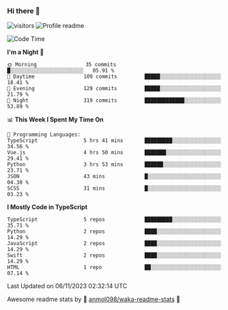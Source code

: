 ### Hi there 👋  
![visitors](https://visitor-badge.laobi.icu/badge?page_id=leverglowh) ![Profile readme](https://github.com/leverglowh/leverglowh/workflows/Profile%20readme/badge.svg?branch=master)

<!--START_SECTION:waka-->
![Code Time](http://img.shields.io/badge/Code%20Time-2%2C468%20hrs%2037%20mins-blue)

**I'm a Night 🦉** 

```text
🌞 Morning                35 commits          █░░░░░░░░░░░░░░░░░░░░░░░░   05.91 % 
🌆 Daytime                109 commits         █████░░░░░░░░░░░░░░░░░░░░   18.41 % 
🌃 Evening                129 commits         █████░░░░░░░░░░░░░░░░░░░░   21.79 % 
🌙 Night                  319 commits         █████████████░░░░░░░░░░░░   53.89 % 
```


📊 **This Week I Spent My Time On** 

```text
💬 Programming Languages: 
TypeScript               5 hrs 41 mins       █████████░░░░░░░░░░░░░░░░   34.56 % 
Vue.js                   4 hrs 50 mins       ███████░░░░░░░░░░░░░░░░░░   29.41 % 
Python                   3 hrs 53 mins       ██████░░░░░░░░░░░░░░░░░░░   23.71 % 
JSON                     43 mins             █░░░░░░░░░░░░░░░░░░░░░░░░   04.38 % 
SCSS                     31 mins             █░░░░░░░░░░░░░░░░░░░░░░░░   03.23 % 
```

**I Mostly Code in TypeScript** 

```text
TypeScript               5 repos             █████████░░░░░░░░░░░░░░░░   35.71 % 
Python                   2 repos             ████░░░░░░░░░░░░░░░░░░░░░   14.29 % 
JavaScript               2 repos             ████░░░░░░░░░░░░░░░░░░░░░   14.29 % 
Swift                    2 repos             ████░░░░░░░░░░░░░░░░░░░░░   14.29 % 
HTML                     1 repo              ██░░░░░░░░░░░░░░░░░░░░░░░   07.14 % 
```




 Last Updated on 06/11/2023 02:32:14 UTC
<!--END_SECTION:waka-->


Awesome readme stats by :star2: [anmol098/waka-readme-stats](https://github.com/anmol098/waka-readme-stats) :star2:
